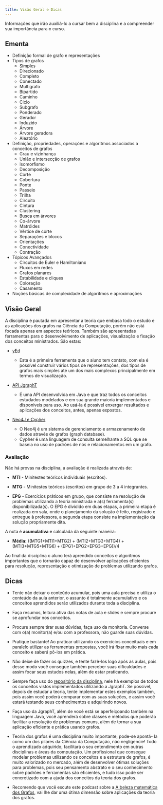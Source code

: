```yaml
---
title: Visão Geral e Dicas
---
```


Informações que irão auxiliá-lo a cursar bem a disciplina e a compreender sua importância para o curso.

## Ementa

- Definição formal de grafo e representações
- Tipos de grafos
  - Simples
  - Direcionado
  - Completo
  - Conectado
  - Multigrafo
  - Bipartido
  - Caminho
  - Ciclo
  - Subgrafo
  - Ponderado
  - Gerador 
  - Induzido
  - Árvore 
  - Árvore geradora
  - Aleatório
- Definição, propriedades, operações e algoritmos associados a conceitos de grafos
  - Grau e vizinhança
  - União e intersecção de grafos
  - Isomorfismo
  - Decomposição
  - Corte
  - Cobertura
  - Ponte
  - Passeio
  - Trilha
  - Circuito
  - Cintura
  - Clustering
  - Busca em árvores
  - Co-árvore
  - Matróides
  - Vértice de corte
  - Separações e blocos
  - Orientações
  - Conectividade
  - Contração
- Tópicos Avançados
  - Circuitos de Euler e Hamiltoniano
  - Fluxos em redes
  - Grafos planares
  - Estabilidade e cliques
  - Coloração
  - Casamento
- Noções básicas de complexidade de algoritmos e aproximações

## Visão Geral

A disciplina é pautada em apresentar a teoria que embasa todo o estudo e as aplicações dos grafos na Ciência da Computação, porém não está focada apenas em aspectos teóricos. Também são apresentadas ferramentas para o desenvolvimento de aplicações, visualização e fixação dos conceitos ministrados. São estas:

- [yEd](https://www.yworks.com/products/yed)
  - Esta é a primeira ferramenta que o aluno tem contato, com ela é possível construir vários tipos de representações, dos tipos de grafos mais simples até um dos mais complexos principalmente em termos de visualização.

- [API JgraphT](https://jgrapht.org/)
  - É uma API desenvolvida em Java e que traz todos os conceitos estudados modelados e em sua grande maioria implementados
e disponíveis para uso. Ao usá-la é possível enxergar resultados e aplicações dos conceitos, antes, apenas expostos.

- [Neo4J e Cypher](https://neo4j.com/sandbox/)
  - O Neo4j é um sistema de gerenciamento e armazenamento de dados através de grafos (graph database).
  - Cypher é uma linguagem de consulta semelhante a SQL que se baseia no uso de padrões de nós e relacionamentos em um grafo.


### Avaliação

Não há provas na disciplina, a avaliação é realizada através de:

- **MTI** - Minitestes teóricos individuais (escritos).

- **MTG** - Minitestes teóricos (escritos) em grupo de 3 a 4 integrantes.

- **EPG** - Exercícios práticos em grupo, que consiste na resolução de problemas utilizando a teoria ministrada e a(s) ferramenta(s) disponibilizada(s).
O EPG é dividido em duas etapas, a primeira etapa é realizada em sala, onde o planejamento da solução é feito, registrado e entregue à professora, a segunda etapa consiste na implementação da solução propriamente dita.

A nota é **acumulativa** e calculada da seguinte maneira:
- **Média:** ((MTG1+MTI1+MTG2) + (MTI2+MTG3+MTG4) + (MTI3+MTG5+MTG6) + (EPG1+EPG2+EPG3+EPG))/4

Ao final da disciplina o aluno terá aprendido conceitos e algoritmos importantes que o tornarão capaz de desenvolver aplicações eficientes para resolução, representação e otimização de problemas utilizando grafos.


## Dicas

- Tente não deixar o conteúdo acumular, pois uma aula precisa e utiliza o conteúdo da aula anterior, o assunto é totalmente acumulativo e os conceitos aprendidos serão utilizados durante toda a disciplina.

- Faça resumos, leitura ativa das notas de aula e slides e sempre procure se aprofundar nos conceitos.

- Procure sempre tirar suas dúvidas, faça uso da monitoria.
  Converse com o(a) monitor(a) e/ou com a professora, não guarde suas dúvidas.

- Pratique bastante! Ao praticar utilizando os exercícios conceituais e em paralelo utilizar as ferramentas propostas, você irá fixar muito mais cada conceito e saberá pô-los em prática.

- Não deixe de fazer os quizzes, e tente fazê-los logo após as aulas, pois desse modo você consegue também perceber suas dificuldades e assim focar seus estudos nelas, além de estar praticando.

- Sempre faça uso do [repositório da disciplina](https://github.com/pdlmachado/GraphTheory-JGraphT), nele há exemplos de todos os conceitos vistos implementados utilizando a JgraphT. Se possível, depois de estudar a teoria, tente implementar estes exemplos também, pois assim você poderá comparar com as suas soluções, e assim você estará testando seus conhecimentos e adquirindo novos.

- Faça uso da JgraphT, além de você está se aperfeiçoando também na linguagem Java, você aprenderá sobre classes e métodos que poderão facilitar a resolução de problemas comuns, além de tornar a sua aplicação eficiente e prática usando grafos.

- Teoria dos grafos é uma disciplina muito importante, pode-se apontá- la como um dos pilares da Ciência da Computação, não negligencie! Todo o aprendizado adquirido, facilitará o seu entendimento em outras disciplinas e áreas da computação.
Um profissional que consegue modelar problemas utilizando os conceitos e a estrutura de grafos, é muito valorizado no mercado, além de desenvolver ótimas soluções para problemas, pois seu pensamento abstrato e o seu conhecimento sobre padrões e ferramentas são eficientes, e tudo isso pode ser concretizado com a ajuda dos conceitos da teoria dos grafos.

- Recomendo que você escute este podcast sobre a [A beleza matemática dos Grafos](https://open.spotify.com/episode/3NNGjltaoLbkjn4SU5qVHA?si=V1tF2jNTSFC1pjl56X4-sQ), vai lhe dar uma ótima dimensão sobre aplicações da teoria dos grafos.
